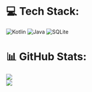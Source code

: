 # 💻 Tech Stack:
![Kotlin](https://img.shields.io/badge/kotlin-%230095D5.svg?style=for-the-badge&logo=kotlin&logoColor=white) ![Java](https://img.shields.io/badge/java-%23ED8B00.svg?style=for-the-badge&logo=coffeescript&logoColor=white) ![SQLite](https://img.shields.io/badge/sqlite-%2307405e.svg?style=for-the-badge&logo=sqlite&logoColor=white)

# 📊 GitHub Stats:
![](https://github-readme-stats.vercel.app/api?username=TheXSVV&theme=jolly&hide_border=true&include_all_commits=true&count_private=true)<br/>
![](https://github-readme-stats.vercel.app/api/top-langs/?username=TheXSVV&theme=jolly&hide_border=true&include_all_commits=true&count_private=true)
